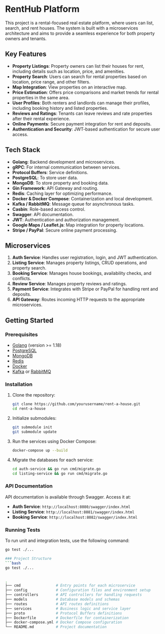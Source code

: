 # RentHub Platform

This project is a rental-focused real estate platform, where users can list, search, and rent houses. The system is built with a microservices architecture and aims to provide a seamless experience for both property owners and tenants.

## Key Features

- **Property Listings**: Property owners can list their houses for rent, including details such as location, price, and amenities.
- **Property Search**: Users can search for rental properties based on location, price range, and other filters.
- **Map Integration**: View properties on an interactive map.
- **Price Estimation**: Offers price comparisons and market trends for rental properties in the same area.
- **User Profiles**: Both renters and landlords can manage their profiles, including booking history and listed properties.
- **Reviews and Ratings**: Tenants can leave reviews and rate properties after their rental experience.
- **Online Payments**: Secure payment integration for rent and deposits.
- **Authentication and Security**: JWT-based authentication for secure user access.

## Tech Stack

- **Golang**: Backend development and microservices.
- **gRPC**: For internal communication between services.
- **Protocol Buffers**: Service definitions.
- **PostgreSQL**: To store user data.
- **MongoDB**: To store property and booking data.
- **Gin Framework**: API Gateway and routing.
- **Redis**: Caching layer for optimizing performance.
- **Docker & Docker Compose**: Containerization and local development.
- **Kafka / RabbitMQ**: Message queue for asynchronous tasks.
- **Casbin**: Role-based access control.
- **Swagger**: API documentation.
- **JWT**: Authentication and authorization management.
- **Google Maps / Leaflet.js**: Map integration for property locations.
- **Stripe / PayPal**: Secure online payment processing.

## Microservices

1. **Auth Service**: Handles user registration, login, and JWT authentication.
2. **Listing Service**: Manages property listings, CRUD operations, and property search.
3. **Booking Service**: Manages house bookings, availability checks, and conflicts.
4. **Review Service**: Manages property reviews and ratings.
5. **Payment Service**: Integrates with Stripe or PayPal for handling rent and deposits.
6. **API Gateway**: Routes incoming HTTP requests to the appropriate microservices.

## Getting Started

### Prerequisites

- [Golang](https://golang.org/) (version >= 1.18)
- [PostgreSQL](https://www.postgresql.org/)
- [MongoDB](https://www.mongodb.com/)
- [Redis](https://redis.io/)
- [Docker](https://www.docker.com/)
- [Kafka](https://kafka.apache.org/) or [RabbitMQ](https://www.rabbitmq.com/)

### Installation

1. Clone the repository:

    ```bash
    git clone https://github.com/yourusername/rent-a-house.git
    cd rent-a-house
    ```

2. Initialize submodules:

    ```bash
    git submodule init
    git submodule update
    ```

3. Run the services using Docker Compose:

    ```bash
    docker-compose up --build
    ```

4. Migrate the databases for each service:

    ```bash
    cd auth-service && go run cmd/migrate.go
    cd listing-service && go run cmd/migrate.go
    ```

### API Documentation

API documentation is available through Swagger. Access it at:

- **Auth Service**: `http://localhost:8080/swagger/index.html`
- **Listing Service**: `http://localhost:8081/swagger/index.html`
- **Booking Service**: `http://localhost:8082/swagger/index.html`

### Running Tests

To run unit and integration tests, use the following command:

```bash
go test ./...

### Project Structure
```bash
go test ./...


.
├── cmd                # Entry points for each microservice
├── config             # Configuration files and environment setup
├── controllers        # API controllers for handling requests
├── models             # Database models and schemas
├── routes             # API routes definitions
├── services           # Business logic and service layer
├── proto              # Protocol Buffers definitions
├── Dockerfile         # Dockerfile for containerization
├── docker-compose.yml # Docker Compose configuration
└── README.md          # Project documentation


